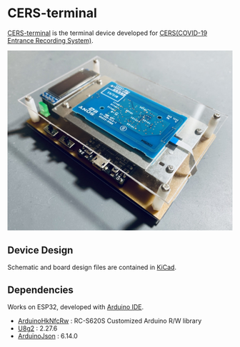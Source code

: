 # CERS-terminal

[CERS-terminal](https://github.com/greenlaver/CERS-terminal) is the terminal device developed for [CERS(COVID-19 Entrance Recording System)](https://github.com/Yukiho-YOSHIEDA/CERS).

![device](docs/device.jpg)

## Device Design

Schematic and board design files are contained in [KiCad](KiCad).

## Dependencies

Works on ESP32, developed with [Arduino IDE](https://www.arduino.cc/en/main/software).

- [ArduinoHkNfcRw](lib/ArduinoHkNfcRw) : RC-S620S Customized Arduino R/W library
- [U8g2](https://github.com/olikraus/u8g2) : 2.27.6
- [ArduinoJson](https://github.com/bblanchon/ArduinoJson) : 6.14.0
